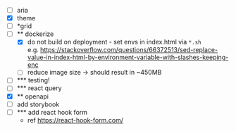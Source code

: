 - [ ] aria
- [x] theme
- [ ] *grid
- [ ] ** dockerize 
  - [x] do not build on deployment - set envs in index.html via `*.sh`  
  e.g. https://stackoverflow.com/questions/66372513/sed-replace-value-in-index-html-by-environment-variable-with-slashes-keeping-enc
  - [ ] reduce image size -> should result in ~450MB
- [ ] *** testing!
- [ ] *** react query
- [x] ** openapi
- [ ] add storybook
- [ ] *** add react hook form
  -  ref https://react-hook-form.com/
